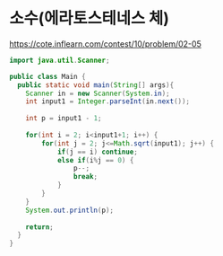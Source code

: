 # 소수(에라토스테네스 체)

https://cote.inflearn.com/contest/10/problem/02-05

```java
import java.util.Scanner;

public class Main {
  public static void main(String[] args){
    Scanner in = new Scanner(System.in);
    int input1 = Integer.parseInt(in.next());
    
    int p = input1 - 1;
    
    for(int i = 2; i<input1+1; i++) {
    	for(int j = 2; j<=Math.sqrt(input1); j++) {
    		if(j == i) continue;
    		else if(i%j == 0) {
    			p--;
    			break;
    		}
    	}
    }
    System.out.println(p);
    
    return;
  }
}
```

